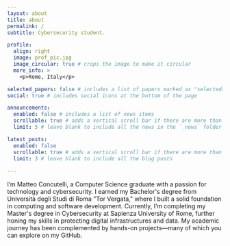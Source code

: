 ```yaml
---
layout: about
title: about
permalink: /
subtitle: Cybersecurity student.

profile:
  align: right
  image: prof_pic.jpg
  image_circular: true # crops the image to make it circular
  more_info: >
    <p>Rome, Italy</p>

selected_papers: false # includes a list of papers marked as "selected={true}"
social: true # includes social icons at the bottom of the page

announcements:
  enabled: false # includes a list of news items
  scrollable: true # adds a vertical scroll bar if there are more than 3 news items
  limit: 5 # leave blank to include all the news in the `_news` folder

latest_posts:
  enabled: false
  scrollable: true # adds a vertical scroll bar if there are more than 3 new posts items
  limit: 3 # leave blank to include all the blog posts
  
---
```


I’m Matteo Concutelli, a Computer Science graduate with a passion for technology and cybersecurity. 
I earned my Bachelor's degree from Università degli Studi di Roma "Tor Vergata," where I built a solid foundation in computing and software development. 
Currently, I’m completing my Master's degree in Cybersecurity at Sapienza University of Rome, further honing my skills in protecting digital infrastructures and data. 
My academic journey has been complemented by hands-on projects—many of which you can explore on my GitHub.
